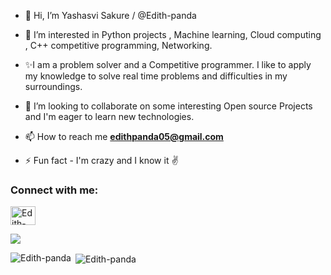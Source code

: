 - 👋 Hi, I’m Yashasvi Sakure / @Edith-panda
- 👀 I’m interested in Python projects , Machine learning, Cloud computing , C++ competitive programming, Networking.
- ✨I am a problem solver  and a Competitive  programmer. I like to apply my knowledge to solve real time problems and difficulties in my surroundings.


- 💞️ I’m looking to collaborate on some interesting Open source Projects and I'm eager to learn new technologies.

- 📫 How to reach me **edithpanda05@gmail.com**

- ⚡ Fun fact - I'm crazy and I know it ✌ 

<h3 align="left">Connect with me:</h3>
<p align="left">
<!-- <a href="https://twitter.com/SakureYashasvi" target="blank"><img align="center" src="https://cdn.jsdelivr.net/npm/simple-icons@3.0.1/icons/twitter.svg" alt="Edith-panda" height="30" width="40" /></a> -->
<a href="https://www.linkedin.com/in/yashasvi-sakure05/" target="blank"><img align="center" src="https://cdn.jsdelivr.net/npm/simple-icons@3.0.1/icons/linkedin.svg" alt="Edith-panda" height="30" width="40" /></a>


</p>

<!--<h3 align="left">Languages and Tools:</h3>
<p align="left"> <a href="https://www.cprogramming.com/" target="_blank"> <img src="https://devicons.github.io/devicon/devicon.git/icons/c/c-original.svg" alt="c" width="40" height="40"/> </a> <a href="https://www.w3schools.com/cpp/" target="_blank"> <img src="https://devicons.github.io/devicon/devicon.git/icons/cplusplus/cplusplus-original.svg" alt="cplusplus" width="40" height="40"/> </a> <a href="https://www.w3schools.com/css/" target="_blank"> <img src="https://devicons.github.io/devicon/devicon.git/icons/css3/css3-original-wordmark.svg" alt="css3" width="40" height="40"/> </a> <a href="https://www.figma.com/" target="_blank"> <img src="https://www.vectorlogo.zone/logos/figma/figma-icon.svg" alt="figma" width="40" height="40"/> </a> <a href="https://flutter.dev" target="_blank"> <img src="https://www.vectorlogo.zone/logos/flutterio/flutterio-icon.svg" alt="flutter" width="40" height="40"/> </a> <a href="https://git-scm.com/" target="_blank"> <img src="https://www.vectorlogo.zone/logos/git-scm/git-scm-icon.svg" alt="git" width="40" height="40"/> </a> <a href="https://www.w3.org/html/" target="_blank"> <img src="https://devicons.github.io/devicon/devicon.git/icons/html5/html5-original-wordmark.svg" alt="html5" width="40" height="40"/> </a> <a href="https://www.linux.org/" target="_blank"> <img src="https://devicons.github.io/devicon/devicon.git/icons/linux/linux-original.svg" alt="linux" width="40" height="40"/> </a> <a href="https://www.photoshop.com/en" target="_blank"> <img src="https://devicons.github.io/devicon/devicon.git/icons/photoshop/photoshop-plain.svg" alt="photoshop" width="40" height="40"/> </a> <a href="https://www.python.org" target="_blank"> <img src="https://devicons.github.io/devicon/devicon.git/icons/python/python-original.svg" alt="python" width="40" height="40"/> </a> </p>
-->

<a href="https://hits.seeyoufarm.com"><img src="https://hits.seeyoufarm.com/api/count/incr/badge.svg?url=https%3A%2F%2Fgithub.com%2FEdith-panda%2FEdith-panda&count_bg=%2379C83D&title_bg=%23555555&icon=&icon_color=%23E7E7E7&title=visitors&edge_flat=false"/></a>
<p><img align="left" src="https://github-readme-stats.vercel.app/api/top-langs?username=Edith-panda&show_icons=true&locale=en&layout=compact" alt="Edith-panda" /></p>

<p>&nbsp;<img align="center" src="https://github-readme-stats.vercel.app/api?username=Edith-panda&show_icons=true&locale=en" alt="Edith-panda" /></p>







<!---
Edith-panda/Edith-panda is a ✨ special ✨ repository because its `README.md` (this file) appears on your GitHub profile.
You can click the Preview link to take a look at your changes.
--->
